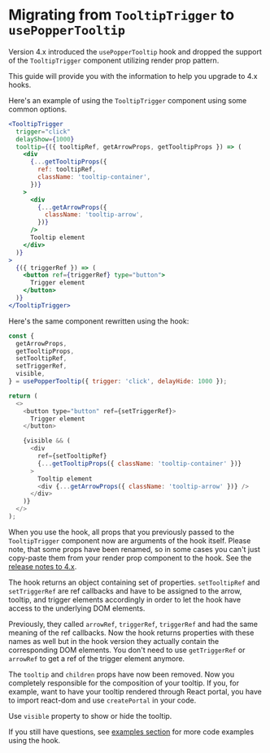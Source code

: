 # Migrating from `TooltipTrigger` to `usePopperTooltip`

Version 4.x introduced the `usePopperTooltip` hook and dropped the support of the `TooltipTrigger` component utilizing
render prop pattern.

This guide will provide you with the information to help you upgrade to 4.x hooks.

Here's an example of using the `TooltipTrigger` component using some common options.

```jsx
<TooltipTrigger
  trigger="click"
  delayShow={1000}
  tooltip={({ tooltipRef, getArrowProps, getTooltipProps }) => (
    <div
      {...getTooltipProps({
        ref: tooltipRef,
        className: 'tooltip-container',
      })}
    >
      <div
        {...getArrowProps({
          className: 'tooltip-arrow',
        })}
      />
      Tooltip element
    </div>
  )}
>
  {({ triggerRef }) => (
    <button ref={triggerRef} type="button">
      Trigger element
    </button>
  )}
</TooltipTrigger>
```

Here's the same component rewritten using the hook:

```js
const {
  getArrowProps,
  getTooltipProps,
  setTooltipRef,
  setTriggerRef,
  visible,
} = usePopperTooltip({ trigger: 'click', delayHide: 1000 });

return (
  <>
    <button type="button" ref={setTriggerRef}>
      Trigger element
    </button>

    {visible && (
      <div
        ref={setTooltipRef}
        {...getTooltipProps({ className: 'tooltip-container' })}
      >
        Tooltip element
        <div {...getArrowProps({ className: 'tooltip-arrow' })} />
      </div>
    )}
  </>
);
```

When you use the hook, all props that you previously passed to the `TooltipTrigger` component now are arguments of the
hook itself. Please note, that some props have been renamed, so in some cases you can't just copy-paste them from your
render prop component to the hook. See the [release notes to 4.x](release-notes.md).

The hook returns an object containing set of properties. `setTooltipRef` and `setTriggerRef` are ref
callbacks and have to be assigned to the arrow, tooltip, and trigger elements accordingly in order to let the hook have
access to the underlying DOM elements.

Previously, they called `arrowRef`, `triggerRef`, `triggerRef` and had the same meaning of the ref callbacks. Now the
hook returns properties with these names as well but in the hook version they actually contain the corresponding DOM
elements. You don't need to use `getTriggerRef` or `arrowRef` to get a ref of the trigger element anymore.

The `tooltip` and `children` props have now been removed. Now you completely responsible for the composition of your tooltip. If you,
for example, want to have your tooltip rendered through React portal, you have to import react-dom and
use `createPortal` in your code.

Use `visible` property to show or hide the tooltip.

If you still have questions, see [examples section](README.md) for more code examples using the hook.
